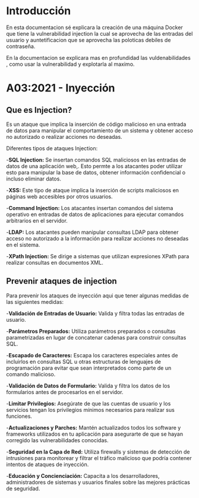 

# Introducción
En esta documentacion  sé explicara  la creación de una máquina Docker que tiene la vulnerabilidad  injection  la cual se aprovecha de las entradas del usuario y auntetificacion
que se aprovecha las poloticas debiles de contraseña.

En la documentacion se explicara mas en profundidad las vuldenabilidades , como usar la vulnerabilidad y explotarla al maximo.


# A03:2021 - Inyección	

## Que es Injection?

 Es un ataque que implica la inserción de código malicioso en una entrada de datos para manipular el comportamiento de un sistema y obtener acceso no autorizado o realizar acciones no deseadas.

 Diferentes tipos de ataques Injection:

-**SQL Injection:** Se insertan comandos SQL maliciosos en las entradas de datos de una aplicación web,. Esto permte a los  atacantes poder utilizar esto para manipular la base de datos, obtener información confidencial o incluso eliminar datos.

-**XSS:** Este tipo de ataque implica la inserción de scripts maliciosos en páginas web accesibles por otros usuarios.

-**Command Injection:** Los atacantes insertan comandos del sistema operativo en entradas de datos de aplicaciones para ejecutar comandos arbitrarios en el servidor. 

-**LDAP:** Los atacantes pueden manipular consultas LDAP para obtener acceso no autorizado a la información para realizar acciones no deseadas en el sistema.

-**XPath Injection:** Se dirige a sistemas que utilizan expresiones XPath para realizar consultas en documentos XML.

## Prevenir ataques de injection
Para prevenir los ataques de inyección aqui que tener algunas medidas de las siguientes medidas:


-**Validación de Entradas de Usuario:** Valida y filtra todas las entradas de usuario.

-**Parámetros Preparados:** Utiliza parámetros preparados o consultas parametrizadas en lugar de concatenar cadenas para construir consultas SQL.

-**Escapado de Caracteres:** Escapa los caracteres especiales antes de incluirlos en consultas SQL u otras estructuras de lenguajes de programación para evitar que sean interpretados como parte de un comando malicioso.

-**Validación de Datos de Formulario:** Valida y filtra los datos de los formularios antes de procesarlos en el servidor. 

-**Limitar Privilegios:** Asegúrate de que las cuentas de usuario y los servicios tengan los privilegios mínimos necesarios para realizar sus funciones.

-**Actualizaciones y Parches:** Mantén actualizados todos los software y frameworks utilizados en tu aplicación para asegurarte de que se hayan corregido las vulnerabilidades conocidas.

-**Seguridad en la Capa de Red:** Utiliza firewalls y sistemas de detección de intrusiones para monitorear y filtrar el tráfico malicioso que podría contener intentos de ataques de inyección.

-**Educación y Concienciación:** Capacita a los desarrolladores, administradores de sistemas y usuarios finales sobre las mejores prácticas de seguridad.



 

